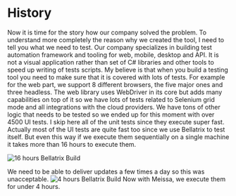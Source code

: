 # History #
Now it is time for the story how our company solved the problem. To understand more completely the reason why we created the tool, I need to tell you what we need to test.
Our company specializes in building test automation framework and tooling for web, mobile, desktop and API. It is not a visual application rather than set of C# libraries and other tools to speed up writing of tests scripts. My believe is that when you build a testing tool you need to make sure that it is covered with lots of tests.
For example for the web part, we support 8 different browsers, the five major ones and three headless. The web library uses WebDriver in its core but adds many capabilities on top of it so we have lots of tests related to Selenium grid mode and all integrations with the cloud providers. 
We have tons of other logic that needs to be tested so we ended up for this moment with over 4500 UI tests. I skip here all of the unit tests since they execute super fast. Actually most of the UI tests are quite fast too since we use Bellatrix to test itself. But even this way if we execute them sequentially on a single machine it takes more than 16 hours to execute them.

![16 hours Bellatrix Build](https://i.imgur.com/TrYcNWk.png)

We need to be able to deliver updates a few times a day so this was unacceptable. 
![4 hours Bellatrix Build](https://i.imgur.com/YpH0u84.png)
Now with Meissa, we execute them for under 4 hours. 

